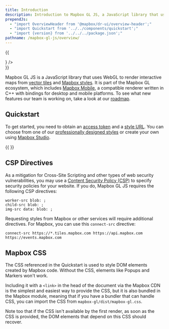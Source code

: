 ```yaml
---
title: Introduction
description: Introduction to Mapbox GL JS, a JavaScript library that uses WebGL to render interactive maps from vector tiles and Mapbox styles.
prependJs:
  - "import OverviewHeader from '@mapbox/dr-ui/overview-header';"
  - "import Quickstart from '../../components/quickstart';"
  - "import {version} from '../../../package.json';"
pathname: /mapbox-gl-js/overview/
---
```


{{
<div className="mb24 mt60 mt0-mm pt60 pt0-mm">
    <OverviewHeader
    features={[
        "Custom map styles",
        "Fast vector maps",
        "Compatible with other Mapbox tools"
    ]}
    title="Mapbox GL JS"
    version={version}
    changelogLink="https://github.com/mapbox/mapbox-gl-js/blob/master/CHANGELOG.md"
    ghLink="https://github.com/mapbox/mapbox-gl-js"
    installLink="https://www.mapbox.com/install/js/"
    image={<div />}
    />
</div>
}}

Mapbox GL JS is a JavaScript library that uses WebGL to render interactive maps from [vector tiles](https://docs.mapbox.com/help/glossary/vector-tiles/) and [Mapbox styles]({{prefixUrl('/style-spec')}}). It is part of the Mapbox GL ecosystem, which includes [Mapbox Mobile](https://www.mapbox.com/mobile/), a compatible renderer written in C++ with bindings for desktop and mobile platforms. To see what new features our team is working on, take a look at our [roadmap]({{prefixUrl('/roadmap')}}).

## Quickstart

To get started, you need to obtain an [access token](https://docs.mapbox.com/help/how-mapbox-works/access-tokens/) and a [style URL](https://docs.mapbox.com/help/glossary/style-url/). You can choose from one of our [professionally designed styles](https://docs.mapbox.com/api/maps/#styles) or create your own using [Mapbox Studio](https://www.mapbox.com/studio/).

{{
<Quickstart />
}}


## CSP Directives

As a mitigation for Cross-Site Scripting and other types of web security vulnerabilities, you may use a [Content Security Policy (CSP)](https://developer.mozilla.org/en-US/docs/Web/Security/CSP) to specify security policies for your website. If you do, Mapbox GL JS requires the following CSP directives:

```
worker-src blob: ;
child-src blob: ;
img-src data: blob: ;
```

Requesting styles from Mapbox or other services will require additional directives. For Mapbox, you can use this `connect-src` directive:

```
connect-src https://*.tiles.mapbox.com https://api.mapbox.com https://events.mapbox.com
```

## Mapbox CSS

The CSS referenced in the Quickstart is used to style DOM elements created by Mapbox code. Without the CSS, elements like Popups and Markers won't work.

Including it with a `<link>` in the head of the document via the Mapbox CDN is the simplest and easiest way to provide the CSS, but it is also bundled in the Mapbox module, meaning that if you have a bundler that can handle CSS, you can import the CSS from `mapbox-gl/dist/mapbox-gl.css`.

Note too that if the CSS isn't available by the first render, as soon as the CSS is provided, the DOM elements that depend on this CSS should recover.
